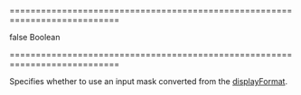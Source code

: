 ===========================================================================
<!--default-->false<!--/default-->
<!--type-->Boolean<!--/type-->
===========================================================================

<!--shortDescription-->
Specifies whether to use an input mask converted from the [displayFormat](/Documentation/ApiReference/UI_Widgets/dxDateBox/Configuration/#displayFormat).
<!--/shortDescription-->

<!--fullDescription-->

<!--/fullDescription-->